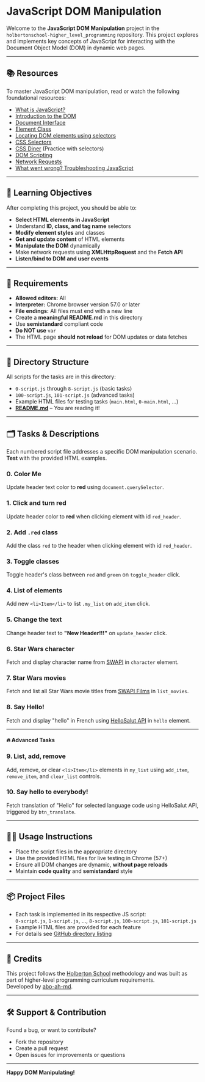 # JavaScript DOM Manipulation

Welcome to the **JavaScript DOM Manipulation** project in the `holbertonschool-higher_level_programming` repository. This project explores and implements key concepts of JavaScript for interacting with the Document Object Model (DOM) in dynamic web pages.

---

## 📚 Resources

To master JavaScript DOM manipulation, read or watch the following foundational resources:

- [What is JavaScript?](https://intranet.hbtn.io/rltoken/BRGugPVlpApb5CMpWDZZyw)
- [Introduction to the DOM](https://intranet.hbtn.io/rltoken/_IqetddeDl77jcNAfU8lSQ)
- [Document Interface](https://intranet.hbtn.io/rltoken/VBwvMfwoElIcvVa-Rc9LJg)
- [Element Class](https://intranet.hbtn.io/rltoken/3f2toV3UxRn01mxEV3o9Xg)
- [Locating DOM elements using selectors](https://intranet.hbtn.io/rltoken/NyjqeBe3dWe3zov5KTcylw)
- [CSS Selectors](https://intranet.hbtn.io/rltoken/gkU6EEJQHeh4-TFAq9vgAg)
- [CSS Diner](https://intranet.hbtn.io/rltoken/GunCAsRgUiuvrDkp07w6jw) (Practice with selectors)
- [DOM Scripting](https://intranet.hbtn.io/rltoken/IyYBDmVhUL-DAbLlMkeJWQ)
- [Network Requests](https://intranet.hbtn.io/rltoken/sqJbOOIcK_OQGQGW6VXhKw)
- [What went wrong? Troubleshooting JavaScript](https://intranet.hbtn.io/rltoken/vudThPsuSBng13jFlPyI0Q)

---

## 🎯 Learning Objectives

After completing this project, you should be able to:

- **Select HTML elements in JavaScript**
- Understand **ID, class, and tag name** selectors
- **Modify element styles** and classes
- **Get and update content** of HTML elements
- **Manipulate the DOM** dynamically
- Make network requests using **XMLHttpRequest** and the **Fetch API**
- **Listen/bind to DOM and user events**

---

## 📝 Requirements

- **Allowed editors:** All
- **Interpreter:** Chrome browser version 57.0 or later
- **File endings:** All files must end with a new line
- Create a **meaningful README.md** in this directory
- Use **semistandard** compliant code
- **Do NOT use** `var`
- The HTML page **should not reload** for DOM updates or data fetches

---

## 🚀 Directory Structure

All scripts for the tasks are in this directory:

- `0-script.js` through `8-script.js` (basic tasks)
- `100-script.js`, `101-script.js` (advanced tasks)
- Example HTML files for testing tasks (`main.html`, `0-main.html`, ...)
- **[README.md](README.md)** – You are reading it!

---

## 🗂️ Tasks & Descriptions

Each numbered script file addresses a specific DOM manipulation scenario. **Test** with the provided HTML examples.

### 0. Color Me
Update header text color to **red** using `document.querySelector`.

### 1. Click and turn red
Update header color to **red** when clicking element with id `red_header`.

### 2. Add `.red` class
Add the class `red` to the header when clicking element with id `red_header`.

### 3. Toggle classes
Toggle header's class between `red` and `green` on `toggle_header` click.

### 4. List of elements
Add new `<li>Item</li>` to list `.my_list` on `add_item` click.

### 5. Change the text
Change header text to **"New Header!!!"** on `update_header` click.

### 6. Star Wars character
Fetch and display character name from [SWAPI](https://swapi-api.hbtn.io/api/people/5/?format=json) in `character` element.

### 7. Star Wars movies
Fetch and list all Star Wars movie titles from [SWAPI Films](https://swapi-api.hbtn.io/api/films/?format=json) in `list_movies`.

### 8. Say Hello!
Fetch and display "hello" in French using [HelloSalut API](https://hellosalut.stefanbohacek.com/?lang=fr) in `hello` element.

---

#### 🔥 Advanced Tasks

### 9. List, add, remove
Add, remove, or clear `<li>Item</li>` elements in `my_list` using `add_item`, `remove_item`, and `clear_list` controls.

### 10. Say hello to everybody!
Fetch translation of "Hello" for selected language code using HelloSalut API, triggered by `btn_translate`.

---

## 🧑‍💻 Usage Instructions

- Place the script files in the appropriate directory
- Use the provided HTML files for live testing in Chrome (57+)
- Ensure all DOM changes are dynamic, **without page reloads**
- Maintain **code quality** and **semistandard** style

---

## 📦 Project Files

- Each task is implemented in its respective JS script:  
  `0-script.js`, `1-script.js`, ..., `8-script.js`, `100-script.js`, `101-script.js`
- Example HTML files are provided for each feature
- For details see [GitHub directory listing](https://github.com/abo-ah-md/holbertonschool-higher_level_programming/tree/main/javascript-dom_manipulation)

---

## 🤝 Credits

This project follows the [Holberton School](https://www.holbertonschool.com/) methodology and was built as part of higher-level programming curriculum requirements.  
Developed by [abo-ah-md](https://github.com/abo-ah-md).

---

## 🛠️ Support & Contribution

Found a bug, or want to contribute?  
- Fork the repository
- Create a pull request
- Open issues for improvements or questions

---

**Happy DOM Manipulating!**

